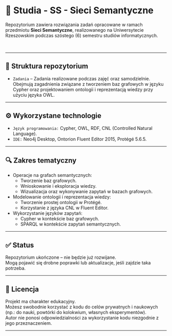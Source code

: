 # 📘 Studia - SS - Sieci Semantyczne  

Repozytorium zawiera rozwiązania zadań opracowane w ramach przedmiotu **Sieci Semantyczne**, realizowanego na Uniwersytecie Rzeszowskim podczas szóstego (6) semestru studiów informatycznych.  

&nbsp;  

---

## 📁 Struktura repozytorium

- `Zadania` – Zadania realizowane podczas zajęć oraz samodzielnie. Obejmują zagadnienia związane z tworzeniem baz grafowych w języku Cypher oraz projektowaniem ontologii i reprezentacją wiedzy przy użyciu języka OWL.  

---

## ⚙️ Wykorzystane technologie

- `Język programowania:` Cypher, OWL, RDF, CNL (Controlled Natural Language).  
- `IDE:` Neo4j Desktop, Ontorion Fluent Editor 2015, Protégé 5.6.5.  

---

## 🔍 Zakres tematyczny

- Operacje na grafach semantycznych:  
  - Tworzenie baz grafowych.  
  - Wnioskowanie i eksploracja wiedzy.  
  - Wizualizacja oraz wykonywanie zapytań w bazach grafowych.  
- Modelowanie ontologii i reprezentacja wiedzy:  
  - Tworzenie prostej ontologii w Protégé.  
  - Korzystanie z języka CNL w Fluent Editor.  
- Wykorzystanie języków zapytań:  
  - Cypher w kontekście baz grafowych.  
  - SPARQL w kontekście zapytań semantycznych.  

---

## ✅ Status

Repozytorium ukończone – nie będzie już rozwijane.  
Mogą pojawić się drobne poprawki lub aktualizacje, jeśli zajdzie taka potrzeba.  

---

## 📄 Licencja

Projekt ma charakter edukacyjny.  
Możesz swobodnie korzystać z kodu do celów prywatnych i naukowych (np.: do nauki, powtórki do kolokwium, własnych eksperymentów).  
Autor nie ponosi odpowiedzialności za wykorzystanie kodu niezgodnie z jego przeznaczeniem.  

---
